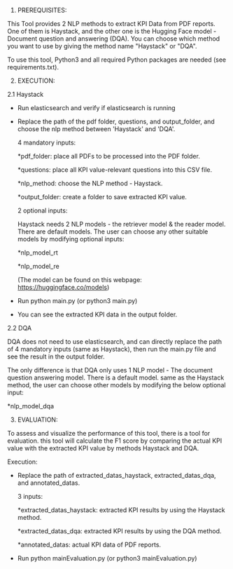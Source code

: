 1. PREREQUISITES:

This Tool provides 2 NLP methods to extract KPI Data from PDF reports. One of them is Haystack, 
and the other one is the Hugging Face model - Document question and answering (DQA). You can choose which method 
you want to use by giving the method name "Haystack" or "DQA". 

To use this tool, Python3 and all required Python packages are needed (see requirements.txt). 


2. EXECUTION: 

2.1 Haystack

* Run elasticsearch and verify if elasticsearch is running
* Replace the path of the pdf folder, questions, and output_folder, and choose the nlp method between 'Haystack' and 'DQA'.

  4 mandatory inputs:
  
     *pdf_folder: place all PDFs to be processed into the PDF folder.
  
     *questions: place all KPI value-relevant questions into this CSV file.
  
     *nlp_method: choose the NLP method - Haystack.
  
     *output_folder: create a folder to save extracted KPI value.

  2 optional inputs:
  
    Haystack needs 2 NLP models - the retriever model & the reader model. There are default models.
    The user can choose any other suitable models by modifying optional inputs:
  

     *nlp_model_rt <model>
    
     *nlp_model_re <model>
    
   (The model can be found on this webpage: https://huggingface.co/models)
* Run python main.py (or python3 main.py)
* You can see the extracted KPI data in the output folder. 

2.2 DQA

DQA does not need to use elasticsearch, and can directly replace the path of 4 mandatory inputs (same as Haystack),
then run the main.py file and see the result in the output folder. 

The only difference is that DQA only uses 1 NLP model - The document question answering model. There is a default model. 
same as the Haystack method, the user can choose other models by modifying the below optional input: 

   *nlp_model_dqa <model>

3. EVALUATION:

To assess and visualize the performance of this tool, there is a tool for evaluation. this tool will calculate the F1
score by comparing the actual KPI value with the extracted KPI value by methods Haystack and DQA. 

Execution: 
* Replace the path of extracted_datas_haystack, extracted_datas_dqa, and annotated_datas. 

   3 inputs:
  
    *extracted_datas_haystack: extracted KPI results by using the Haystack method.
  
    *extracted_datas_dqa: extracted KPI results by using the DQA method.
  
    *annotated_datas: actual KPI data of PDF reports. 
* Run python mainEvaluation.py (or python3 mainEvaluation.py)
